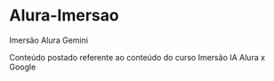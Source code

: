 # Alura-Imersao
Imersão Alura Gemini

Conteúdo postado referente ao conteúdo do curso Imersão IA Alura x Google
